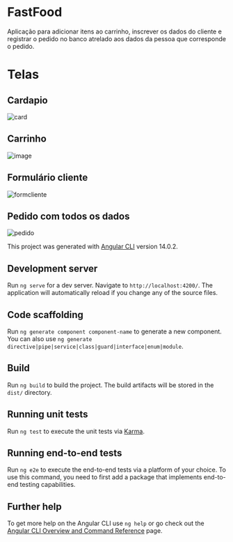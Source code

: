# FastFood

Aplicação para adicionar itens ao carrinho, inscrever os dados do cliente e registrar o pedido no banco atrelado aos dados da pessoa que corresponde o pedido.

# Telas

## Cardapio

![card](https://user-images.githubusercontent.com/101207167/195939111-b8df6105-2758-48eb-98f3-94a3864a0867.png)


## Carrinho

![image](https://user-images.githubusercontent.com/101207167/195940588-17a7d29d-99d1-4d32-b038-8c0d4506b7b0.png)

## Formulário cliente

![formcliente](https://user-images.githubusercontent.com/101207167/195924146-4f0b58a4-41ee-435d-a536-22bcdf431331.png)


## Pedido com todos os dados

![pedido](https://user-images.githubusercontent.com/101207167/195925075-9a0903bf-5438-4936-b0d1-9c5252e2f9d5.png)


This project was generated with [Angular CLI](https://github.com/angular/angular-cli) version 14.0.2.

## Development server

Run `ng serve` for a dev server. Navigate to `http://localhost:4200/`. The application will automatically reload if you change any of the source files.

## Code scaffolding

Run `ng generate component component-name` to generate a new component. You can also use `ng generate directive|pipe|service|class|guard|interface|enum|module`.

## Build

Run `ng build` to build the project. The build artifacts will be stored in the `dist/` directory.

## Running unit tests

Run `ng test` to execute the unit tests via [Karma](https://karma-runner.github.io).

## Running end-to-end tests

Run `ng e2e` to execute the end-to-end tests via a platform of your choice. To use this command, you need to first add a package that implements end-to-end testing capabilities.

## Further help

To get more help on the Angular CLI use `ng help` or go check out the [Angular CLI Overview and Command Reference](https://angular.io/cli) page.
